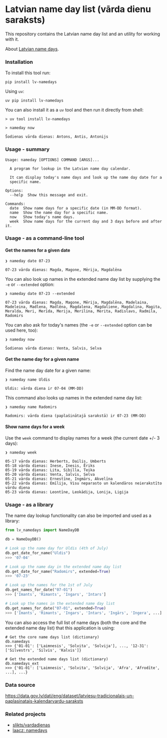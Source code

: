 # Latvian name day list (vārda dienu saraksts)

This repository contains the Latvian name day list and an utility for working with it.

About [Latvian name days](https://en.wikipedia.org/wiki/Name_day#Latvia).

### Installation

To install this tool run:

```
pip install lv-namedays
```

Using `uv`:

```
uv pip install lv-namedays
```

You can also install it as a `uv` tool and then run it directly from shell:

```
> uv tool install lv-namedays

> nameday now

Šodienas vārda dienas: Antons, Antis, Antonijs
```

### Usage - summary

```
Usage: nameday [OPTIONS] COMMAND [ARGS]...

  A program for lookup in the Latvian name day calendar.

  It can display today's name days and look up the name day date for a
  specific name.

Options:
  --help  Show this message and exit.

Commands:
  date  Show name days for a specific date (in MM-DD format).
  name  Show the name day for a specific name.
  now   Show today's name days.
  week  Show name days for the current day and 3 days before and after it.
```

### Usage - as a command-line tool

#### Get the names for a given date

```
❯ nameday date 07-23

07-23 vārda dienas: Magda, Magone, Mērija, Magdalēna
```

You can also look up names in the extended name day list by supplying the `-e` or `--extended` option:

```
❯ nameday date 07-23 --extended

07-23 vārda dienas: Magda, Magone, Mērija, Magdalēna, Madelaina, Madeleina, Madlena, Madlēna, Magdalena, Magdaliene, Magdalina, Magita, Meralda, Meri, Merīda, Merija, Merilina, Merita, Radislavs, Radmila, Radomirs
```

You can also ask for today's names (the `-e` or `--extended` option can be used here, too):

```
❯ nameday now

Šodienas vārda dienas: Venta, Salvis, Selva
```

#### Get the name day for a given name

Find the name day date for a given name:

```
❯ nameday name Uldis

Uldis: vārda diena ir 07-04 (MM-DD)
```

This command also looks up names in the extended name day list:

```
❯ nameday name Radomirs

Radomirs: vārda diena (paplašinātajā sarakstā) ir 07-23 (MM-DD)
```

#### Show name days for a week

Use the `week` command to display names for a week (the current date +/- 3 days):

```
❯ nameday week

05-17 vārda dienas: Herberts, Dailis, Umberts
05-18 vārda dienas: Inese, Inesis, Ēriks
05-19 vārda dienas: Lita, Sibilla, Teika
05-20 vārda dienas: Venta, Salvis, Selva
05-21 vārda dienas: Ernestīne, Ingmārs, Akvelīna
05-22 vārda dienas: Emīlija, Visu neparasto un kalendāros neierakstīto vārdu diena
05-23 vārda dienas: Leontīne, Leokādija, Lonija, Ligija
```

### Usage - as a library

The name day lookup functionality can also be imported and used as a library:

```python
from lv_namedays import NameDayDB

db = NameDayDB()

# Look up the name day for Uldis (4th of July)
db.get_date_for_name("Uldis")
>>> '07-04'

# Look up the name day in the extended name day list
db.get_date_for_name("Radomirs", extended=True)
>>> '07-23'

# Look up the names for the 1st of July
db.get_names_for_date("07-01")
>>> ['Imants', 'Rimants', 'Ingars', 'Intars']

# Look up the names in the extended name day list
db.get_names_for_date("07-01", extended=True)
>>> ['Imants', 'Rimants', 'Ingars', 'Intars', 'Ingārs', 'Ingera', ...]
```

You can also access the full list of name days (both the core and the extended name day list) that this application is using:

```
# Get the core name days list (dictionary)
db.namedays
>>> {'01-01': ['Laimnesis', 'Solvita', 'Solvija'], ..., '12-31': ['Silvestrs', 'Silvis', 'Kalvis']}

# Get the extended name days list (dictionary)
db.namedays_ext
>>> {'01-01': ['Laimnesis', 'Solvita', 'Solvija', 'Afra', 'Afrodīte', ...], ...}
```

### Data source

https://data.gov.lv/dati/eng/dataset/latviesu-tradicionalais-un-paplasinatais-kalendarvardu-saraksts

### Related projects

- [slikts/vardadienas](https://github.com/slikts/vardadienas)
- [laacz: namedays](https://gist.github.com/laacz/5cccb056a533dffb2165)
